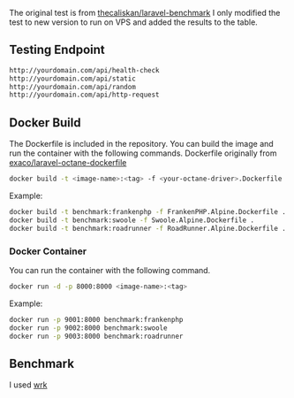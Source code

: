 The original test is from [thecaliskan/laravel-benchmark](https://github.com/thecaliskan/laravel-benchmark)
I only modified the test to new version to run on VPS and added the results to the table.

## Testing Endpoint

```bash
http://yourdomain.com/api/health-check
http://yourdomain.com/api/static
http://yourdomain.com/api/random
http://yourdomain.com/api/http-request
```

## Docker Build

The Dockerfile is included in the repository. You can build the image and run the container with the following commands.
Dockerfile originally from [exaco/laravel-octane-dockerfile](https://github.com/exaco/laravel-octane-dockerfile)

```bash
docker build -t <image-name>:<tag> -f <your-octane-driver>.Dockerfile .

```

Example:

```bash
docker build -t benchmark:frankenphp -f FrankenPHP.Alpine.Dockerfile .
docker build -t benchmark:swoole -f Swoole.Alpine.Dockerfile .
docker build -t benchmark:roadrunner -f RoadRunner.Alpine.Dockerfile .
```

### Docker Container

You can run the container with the following command.

```bash
docker run -d -p 8000:8000 <image-name>:<tag>
```

Example:

```bash
docker run -p 9001:8000 benchmark:frankenphp
docker run -p 9002:8000 benchmark:swoole
docker run -p 9003:8000 benchmark:roadrunner
```

## Benchmark

I used [wrk](https://github.com/wg/wrk)
